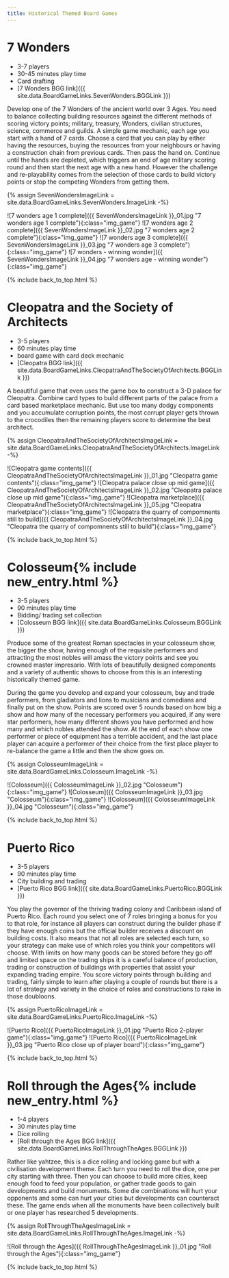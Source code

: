 ```yaml
---
title: Historical Themed Board Games
---
```


# 7 Wonders

* 3-7 players
* 30-45 minutes play time
* Card drafting
* [7 Wonders BGG link]({{ site.data.BoardGameLinks.SevenWonders.BGGLink }})

Develop one of the 7 Wonders of the ancient world over 3 Ages.
You need to balance collecting building resources against the different methods of scoring victory points;
military, treasury, Wonders, civilian structures, science, commerce and guilds.
A simple game mechanic, each age you start with a hand of 7 cards.
Choose a card that you can play by either having the resources, buying the resources from your neighbours or having a construction chain from previous cards.
Then pass the hand on.
Continue until the hands are depleted, which triggers an end of age military scoring round and then start the next age with a new hand.
However the challenge and re-playability comes from the selection of those cards to build victory points or stop the competing Wonders from getting them.

{% assign SevenWondersImageLink = site.data.BoardGameLinks.SevenWonders.ImageLink -%}

![7 wonders age 1 complete]({{ SevenWondersImageLink }}_01.jpg "7 wonders age 1 complete"){:class="img_game"}
![7 wonders age 2 complete]({{ SevenWondersImageLink }}_02.jpg "7 wonders age 2 complete"){:class="img_game"}
![7 wonders age 3 complete]({{ SevenWondersImageLink }}_03.jpg "7 wonders age 3 complete"){:class="img_game"}
![7 wonders - winning wonder]({{ SevenWondersImageLink }}_04.jpg "7 wonders age - winning wonder"){:class="img_game"}

{% include back_to_top.html %}

# Cleopatra and the Society of Architects

* 3-5 players
* 60 minutes play time
* board game with card deck mechanic
* [Cleopatra BGG link]({{ site.data.BoardGameLinks.CleopatraAndTheSocietyOfArchitects.BGGLink }})

A beautiful game that even uses the game box to construct a 3-D palace for Cleopatra.
Combine card types to build different parts of the palace from a card based marketplace mechanic. But use too many dodgy components and you accumulate corruption points, the most corrupt player gets thrown to the crocodiles then the remaining players score to determine the best architect.

{% assign CleopatraAndTheSocietyOfArchitectsImageLink = site.data.BoardGameLinks.CleopatraAndTheSocietyOfArchitects.ImageLink -%}

![Cleopatra game contents]({{ CleopatraAndTheSocietyOfArchitectsImageLink }}_01.jpg "Cleopatra game contents"){:class="img_game"}
![Cleopatra palace close up mid game]({{ CleopatraAndTheSocietyOfArchitectsImageLink }}_02.jpg "Cleopatra palace close up mid game"){:class="img_game"}
![Cleopatra marketplace]({{ CleopatraAndTheSocietyOfArchitectsImageLink }}_05.jpg "Cleopatra marketplace"){:class="img_game"}
![Cleopatra the quarry of compomnents still to build]({{ CleopatraAndTheSocietyOfArchitectsImageLink }}_04.jpg "Cleopatra the quarry of compomnents still to build"){:class="img_game"}

{% include back_to_top.html %}

# Colosseum{% include new_entry.html %}

* 3-5 players
* 90 minutes play time
* Bidding/ trading set collection
* [Colosseum BGG link]({{ site.data.BoardGameLinks.Colosseum.BGGLink }})

Produce some of the greatest Roman spectacles in your colosseum show, the bigger the show, having enough of the requisite performers and attracting the most nobles will amass the victory points and see you crowned master impresario.
With lots of beautifully designed components and a variety of authentic shows to choose from this is an interesting historically themed game.

During the game you develop and expand your colosseum, buy and trade performers, from gladiators and lions to musicians and comedians and finally put on the show.
Points are scored over 5 rounds based on how big a show and how many of the necessary performers you acquired, if any were star performers, how many different shows you have performed and how many and which nobles attended the show.
At the end of each show one performer or piece of equipment has a terrible accident, and the last place player can acquire a performer of their choice from the first place player to re-balance the game a little and then the show goes on.

{% assign ColosseumImageLink = site.data.BoardGameLinks.Colosseum.ImageLink -%}

![Colosseum]({{ ColosseumImageLink }}_02.jpg "Colosseum"){:class="img_game"}
![Colosseum]({{ ColosseumImageLink }}_03.jpg "Colosseum"){:class="img_game"}
![Colosseum]({{ ColosseumImageLink }}_04.jpg "Colosseum"){:class="img_game"}

{% include back_to_top.html %}

# Puerto Rico

* 3-5 players
* 90 minutes play time
* City building and trading
* [Puerto Rico BGG link]({{ site.data.BoardGameLinks.PuertoRico.BGGLink }})

You play the governor of the thriving trading colony and Caribbean island of Puerto Rico.
Each round you select one of 7 roles bringing a bonus for you to that role, for instance all players can construct during the builder phase if they have enough coins but the official builder receives a discount on building costs.
It also means that not all roles are selected each turn, so your strategy can make use of which roles you think your competitors will choose.
With limits on how many goods can be stored before they go off and limited space on the trading ships it is a careful balance of production, trading or construction of buildings with properties that assist your expanding trading empire.
You score victory points through building and trading, fairly simple to learn after playing a couple of rounds but there is a lot of strategy and variety in the choice of roles and constructions to rake in those doubloons.

{% assign PuertoRicoImageLink = site.data.BoardGameLinks.PuertoRico.ImageLink -%}

![Puerto Rico]({{ PuertoRicoImageLink }}_01.jpg "Puerto Rico 2-player game"){:class="img_game"}
![Puerto Rico]({{ PuertoRicoImageLink }}_03.jpg "Puerto Rico close up of player board"){:class="img_game"}

{% include back_to_top.html %}

# Roll through the Ages{% include new_entry.html %}

* 1-4 players
* 30 minutes play time
* Dice rolling
* [Roll through the Ages BGG link]({{ site.data.BoardGameLinks.RollThroughTheAges.BGGLink }})

Rather like yahtzee, this is a dice rolling and locking game but with a civilisation development theme.
Each turn you need to roll the dice, one per city starting with three. Then you can choose to build more cities, keep enough food to feed your population, or gather trade goods to gain developments and build monuments.
Some die combinations will hurt your opponents and some can hurt your cities but developments can counteract these.
The game ends when all the monuments have been collectively built or one player has researched 5 developments.

{% assign RollThroughTheAgesImageLink = site.data.BoardGameLinks.RollThroughTheAges.ImageLink -%}

![Roll through the Ages]({{ RollThroughTheAgesImageLink }}_01.jpg "Roll through the Ages"){:class="img_game"}

{% include back_to_top.html %}
